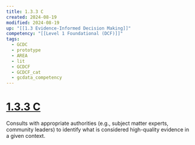 ```yaml
---
title: 1.3.3 C
created: 2024-08-19
modified: 2024-08-19
up: "[[1.3 Evidence-Informed Decision Making]]"
competency: "[[Level 1 Foundational (DCF)]]"
tags:
  - GCDC
  - prototype
  - AREA
  - lit
  - GCDCF
  - GCDCF_cat
  - gcdata_competency
---
```

# [1.3.3 C](1.3.3%20C.md)
Consults with appropriate authorities (e.g., subject matter experts, community leaders) to identify what is considered high-quality evidence in a given context.

